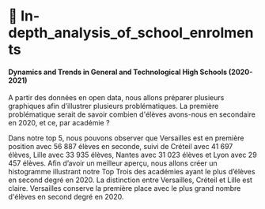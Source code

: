 # 📌 In-depth_analysis_of_school_enrolments

#### Dynamics and Trends in General and Technological High Schools (2020-2021)
A partir des données en open data, nous allons préparer plusieurs graphiques afin d’illustrer plusieurs problématiques. La première problématique serait de savoir combien d'élèves avons-nous en secondaire en 2020, et ce, par académie ?

Dans notre top 5, nous pouvons observer que Versailles est en première position avec 56 887 élèves en seconde, suivi de Créteil avec 41 697 élèves, Lille avec 33 935 élèves, Nantes avec 31 023 élèves et Lyon avec 29 457 élèves. Afin d’avoir un meilleur aperçu, nous allons créer un histogramme illustrant notre Top Trois des académies ayant le plus d’élèves en second degré en 2020. La distinction entre Versailles, Créteil et Lille est claire. Versailles conserve la première place avec le plus grand nombre d'élèves en second degré en 2020.

